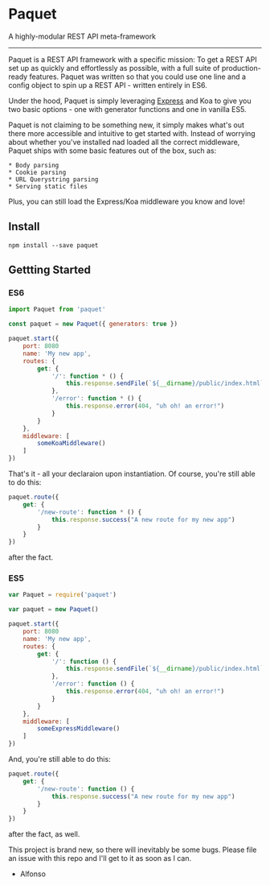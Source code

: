 # Paquet

A highly-modular REST API meta-framework

---

Paquet is a REST API framework with a specific mission: To get a REST API set up as quickly and effortlessly as possible, with a full suite of production-ready features. Paquet was written so that you could use one line and a config object to spin up a REST API - written entirely in ES6.

Under the hood, Paquet is simply leveraging [Express](https://expressjs.com) and Koa to give you two basic options - one with generator functions and one in vanilla ES5. 

Paquet is not claiming to be something new, it simply makes what's out there more accessible and intuitive to get started with. Instead of worrying about whether you've installed nad loaded all the correct middleware, Paquet ships with some basic features out of the box, such as: 

	* Body parsing
	* Cookie parsing
	* URL Querystring parsing
	* Serving static files

Plus, you can still load the Express/Koa middleware you know and love!

## Install

```
npm install --save paquet
```

## Gettting Started

### ES6

``` JavaScript
import Paquet from 'paquet'

const paquet = new Paquet({ generators: true })

paquet.start({
	port: 8080 																// optional, defaults to 3000
	name: 'My new app',														// required
	routes: {																// required
		get: {
			'/': function * () { 												// routes can be functions or arrays of functions
				this.response.sendFile(`${__dirname}/public/index.html`) 
			},
			'/error': function * () {
				this.response.error(404, "uh oh! an error!")
			}
		}
	},
	middleware: [															// optional
		someKoaMiddleware()
	]
})
```

That's it - all your declaraion upon instantiation. Of course, you're still able to do this: 

``` JavaScript
paquet.route({ 
	get: {
		'/new-route': function * () {
			this.response.success("A new route for my new app")
		}
	}
})
```

after the fact.

### ES5

``` JavaScript
var Paquet = require('paquet')

var paquet = new Paquet()

paquet.start({
	port: 8080 																// optional, defaults to 3000
	name: 'My new app',														// required
	routes: {																// required
		get: {
			'/': function () { 												// Syntax is identical, except the absence of generators
				this.response.sendFile(`${__dirname}/public/index.html`) 
			},
			'/error': function () {
				this.response.error(404, "uh oh! an error!")
			}
		}
	},
	middleware: [															// optional
		someExpressMiddleware()
	]
})
```

And, you're still able to do this: 

``` JavaScript
paquet.route({ 
	get: {
		'/new-route': function () {
			this.response.success("A new route for my new app")
		}
	}
})
```

after the fact, as well.

This project is brand new, so there will inevitably be some bugs. Please file an issue with this repo and I'll get to it as soon as I can. 

- Alfonso
